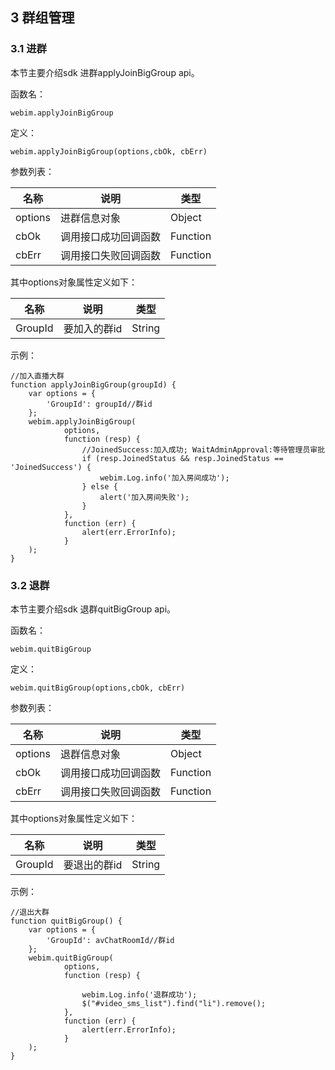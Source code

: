 ## 3 群组管理
### 3.1	进群

本节主要介绍sdk 进群applyJoinBigGroup api。

函数名：

```
webim.applyJoinBigGroup
```

定义：

```
webim.applyJoinBigGroup(options,cbOk, cbErr)
```

参数列表：

| 名称 | 说明 | 类型 |
|---------|---------|---------|
|options|	进群信息对象|	Object|
|cbOk	|调用接口成功回调函数	|Function|
|cbErr	|调用接口失败回调函数	|Function|

其中options对象属性定义如下：

| 名称 | 说明 | 类型 |
|---------|---------|---------|
|GroupId	|要加入的群id	|String|

示例：

```
//加入直播大群
function applyJoinBigGroup(groupId) {
    var options = {
        'GroupId': groupId//群id
    };
    webim.applyJoinBigGroup(
            options,
            function (resp) {
                //JoinedSuccess:加入成功; WaitAdminApproval:等待管理员审批
                if (resp.JoinedStatus && resp.JoinedStatus == 'JoinedSuccess') {
                    webim.Log.info('加入房间成功');
                } else {
                    alert('加入房间失败');
                }
            },
            function (err) {
                alert(err.ErrorInfo);
            }
    );
}
```

### 3.2	退群

本节主要介绍sdk 退群quitBigGroup api。

函数名：

```
webim.quitBigGroup
```

定义：

```
webim.quitBigGroup(options,cbOk, cbErr)
```

参数列表：

| 名称 | 说明 | 类型 |
|---------|---------|---------|
|options	|退群信息对象	|Object|
|cbOk	|调用接口成功回调函数	|Function|
|cbErr	|调用接口失败回调函数	|Function|

其中options对象属性定义如下：

| 名称 | 说明 | 类型 |
|---------|---------|---------|
|GroupId|要退出的群id	|String|

示例：

```
//退出大群
function quitBigGroup() {
    var options = {
        'GroupId': avChatRoomId//群id
    };
    webim.quitBigGroup(
            options,
            function (resp) {
                
                webim.Log.info('退群成功');
                $("#video_sms_list").find("li").remove(); 
            },
            function (err) {
                alert(err.ErrorInfo);
            }
    );
}
```